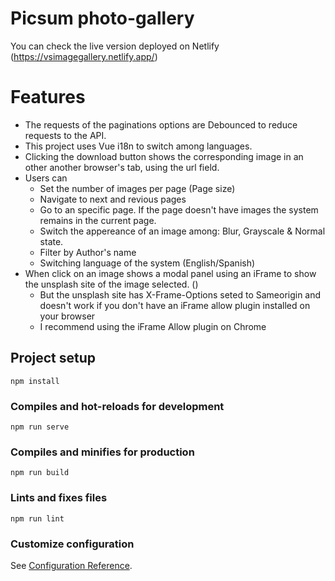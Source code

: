 # Picsum photo-gallery

You can check the live version deployed on Netlify (https://vsimagegallery.netlify.app/)

# Features
- The requests of the paginations options are Debounced to reduce requests to the API.
- This project uses Vue i18n to switch among languages.
- Clicking the download button shows the corresponding image in an other another browser's tab, using the url field.
- Users can
  - Set the number of images per page (Page size)
  - Navigate to next and revious pages
  - Go to an specific page. If the page doesn't have images the system remains in the current page.
  - Switch the appereance of an image among: Blur, Grayscale & Normal state.
  - Filter by Author's name
  - Switching language of the system (English/Spanish)
- When click on an image shows a modal panel using an iFrame to show the unsplash site of the image selected. ()
  - But the unsplash site has X-Frame-Options seted to Sameorigin and doesn't work if you don't have an iFrame allow plugin installed on your browser
  - I recommend using the iFrame Allow plugin on Chrome
  

## Project setup
```
npm install
```

### Compiles and hot-reloads for development
```
npm run serve
```

### Compiles and minifies for production
```
npm run build
```

### Lints and fixes files
```
npm run lint
```

### Customize configuration
See [Configuration Reference](https://cli.vuejs.org/config/).
